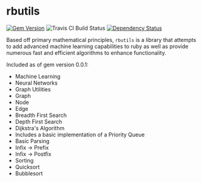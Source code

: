 rbutils
=========
[![Gem Version](https://badge.fury.io/rb/rbutils.svg)](http://badge.fury.io/rb/rbutils) ![Travis CI Build Status](https://travis-ci.org/mananshah99/rbutils.svg?branch=master) [![Dependency Status](https://gemnasium.com/mananshah99/rbutils.svg)](https://gemnasium.com/mananshah99/rbutils)


Based off primary mathematical principles, `rbutils` is a library that attempts to add advanced machine learning capabilities to ruby as well as provide numerous fast and efficient algorithms to enhance functionality.  

Included as of gem version 0.0.1: 
- Machine Learning
 - Neural Networks 
- Graph Utilities 
 -  Graph
 -  Node
 -  Edge
 -  Breadth First Search
 -  Depth First Search
 -  Dijkstra's Algorithm 
  - Includes a basic implementation of a Priority Queue
- Basic Parsing
 - Infix -> Prefix
 - Infix -> Postfix
- Sorting 
 - Quicksort
 - Bubblesort
